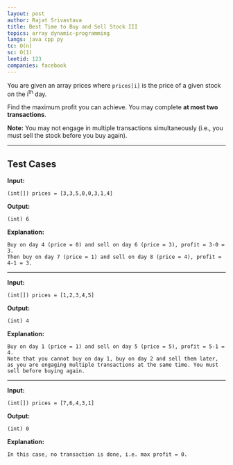 ```yaml
---
layout: post
author: Rajat Srivastava
title: Best Time to Buy and Sell Stock III
topics: array dynamic-programming
langs: java cpp py
tc: O(n)
sc: O(1)
leetid: 123
companies: facebook
---
```


You are given an array prices where `prices[i]` is the price of a given stock on the i<sup>th</sup> day.

Find the maximum profit you can achieve. You may complete **at most two transactions**.

**Note:** You may not engage in multiple transactions simultaneously 
(i.e., you must sell the stock before you buy again).

---

## Test Cases

**Input:**
```
(int[]) prices = [3,3,5,0,0,3,1,4]
```

**Output:**
```
(int) 6
```

**Explanation:**
```
Buy on day 4 (price = 0) and sell on day 6 (price = 3), profit = 3-0 = 3.
Then buy on day 7 (price = 1) and sell on day 8 (price = 4), profit = 4-1 = 3.
```

---

**Input:**
```
(int[]) prices = [1,2,3,4,5]
```

**Output:**
```
(int) 4
```

**Explanation:**
```
Buy on day 1 (price = 1) and sell on day 5 (price = 5), profit = 5-1 = 4.
Note that you cannot buy on day 1, buy on day 2 and sell them later, 
as you are engaging multiple transactions at the same time. You must sell before buying again.
```

---

**Input:**
```
(int[]) prices = [7,6,4,3,1]
```

**Output:**
```
(int) 0
```

**Explanation:**
```
In this case, no transaction is done, i.e. max profit = 0.
```